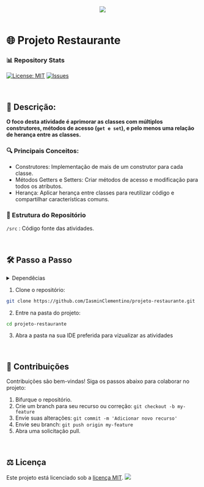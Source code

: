  <div align="center" text-align="center">
    <img src="https://capsule-render.vercel.app/api?type=waving&height=200&color=gradient&text=Projeto%20Restaurante&reversal=false">
</div>

<br>

# 🌐 Projeto Restaurante
### 📊 Repository Stats
[![License: MIT](https://img.shields.io/badge/License-MIT-yellow.svg)](LICENSE)
[![Issues](https://img.shields.io/github/issues/IasminClementino/projeto-restaurante)](https://github.com/IasminClementino/projeto-restaurante/issues)

</br>

## 🎯 Descrição:
**O foco desta atividade é aprimorar as classes com múltiplos construtores, métodos de acesso (`get e set`), e pelo menos uma relação de herança entre as classes.**

  ### 🔍 Principais Conceitos:
  - Construtores: Implementação de mais de um construtor para cada classe.
  - Métodos Getters e Setters: Criar métodos de acesso e modificação para todos os atributos.
  - Herança: Aplicar herança entre classes para reutilizar código e compartilhar características comuns.

  ### 📂 Estrutura do Repositório
  `/src` : Código fonte das atividades.

</br>

## 🛠️ Passo a Passo
<details>
  <summary>Dependêcias</summary>
   - Java 22 ou superior
</details>

1. Clone o repositório:
  ```bash
  git clone https://github.com/IasminClementino/projeto-restaurante.git
  ```
2. Entre na pasta do projeto:
  ```bash
  cd projeto-restaurante
  ```
3. Abra a pasta na sua IDE preferida para vizualizar as atividades

</br>

## 🌱 Contribuições
Contribuições são bem-vindas! Siga os passos abaixo para colaborar no projeto:

1. Bifurque o repositório.
2. Crie um branch para seu recurso ou correção: `git checkout -b my-feature`
3. Envie suas alterações: `git commit -m 'Adicionar novo recurso'`
4. Envie seu branch: `git push origin my-feature`
5. Abra uma solicitação pull.
   
</br>

## ⚖️ Licença

Este projeto está licenciado sob a [licença MIT](LICENSE).
<img src="https://capsule-render.vercel.app/api?type=waving&height=200&color=gradient&reversal=false&section=footer">
